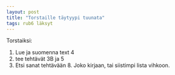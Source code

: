 ```yaml
---
layout: post
title: "Torstaille täytyypi tuunata"
tags: rub6 läksyt
---
```


Torstaiksi:

1. Lue ja suomenna text 4
2. tee tehtävät 3B ja 5
3. Etsi sanat tehtävään 8. Joko kirjaan, tai siistimpi lista vihkoon.
